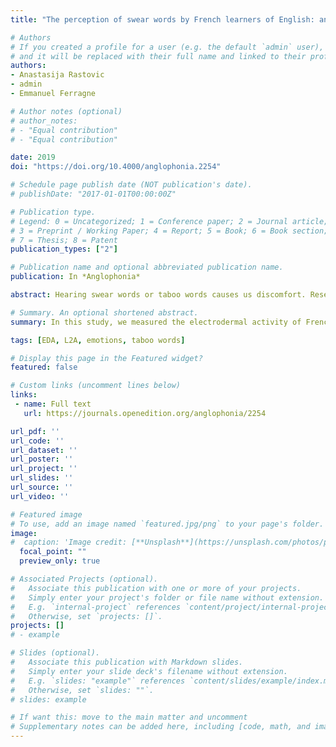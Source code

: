 ```yaml
---
title: "The perception of swear words by French learners of English: an experiment involving electrodermal activity"

# Authors
# If you created a profile for a user (e.g. the default `admin` user), write the username (folder name) here 
# and it will be replaced with their full name and linked to their profile.
authors:
- Anastasija Rastovic
- admin
- Emmanuel Ferragne

# Author notes (optional)
# author_notes:
# - "Equal contribution"
# - "Equal contribution"

date: 2019
doi: "https://doi.org/10.4000/anglophonia.2254"

# Schedule page publish date (NOT publication's date).
# publishDate: "2017-01-01T00:00:00Z"

# Publication type.
# Legend: 0 = Uncategorized; 1 = Conference paper; 2 = Journal article;
# 3 = Preprint / Working Paper; 4 = Report; 5 = Book; 6 = Book section;
# 7 = Thesis; 8 = Patent
publication_types: ["2"]

# Publication name and optional abbreviated publication name.
publication: In *Anglophonia*

abstract: Hearing swear words or taboo words causes us discomfort. Research suggests that emotional responses caused by such words are stronger when the words are spoken in the listener's first language (L1), rather than their second language (L2). We attempt to replicate these findings with a perceptual experiment. French learners of English were asked to listen to English and French swear words while their electrodermal activity (EDA) was monitored. Emotionally-neutral words were also included as baseline. EDA records small fluctuations in skin conductance caused by variations in the activity of sweat glands. Such variations are known to be correlated to the emotional state of the listener and reflect levels of stress or arousal in particular. We found a Word type ✕ Language interaction, which shows strong emotional reactions to swear words limited to the listener's first language. This supports the claims that the L1 and L2 may be embodied differently, with the L2 being processed only semantically but not affectively. The role of different factors on L2 emotionality is discussed.

# Summary. An optional shortened abstract.
summary: In this study, we measured the electrodermal activity of French native speakers while they listened to control and taboo words in French and English. Results show that strong emotional reactions to swear words were limited to the listener's first language.

tags: [EDA, L2A, emotions, taboo words]

# Display this page in the Featured widget?
featured: false

# Custom links (uncomment lines below)
links:
 - name: Full text
   url: https://journals.openedition.org/anglophonia/2254

url_pdf: ''
url_code: ''
url_dataset: ''
url_poster: ''
url_project: ''
url_slides: ''
url_source: ''
url_video: ''

# Featured image
# To use, add an image named `featured.jpg/png` to your page's folder. 
image:
#  caption: 'Image credit: [**Unsplash**](https://unsplash.com/photos/pLCdAaMFLTE)'
  focal_point: ""
  preview_only: true

# Associated Projects (optional).
#   Associate this publication with one or more of your projects.
#   Simply enter your project's folder or file name without extension.
#   E.g. `internal-project` references `content/project/internal-project/index.md`.
#   Otherwise, set `projects: []`.
projects: []
# - example

# Slides (optional).
#   Associate this publication with Markdown slides.
#   Simply enter your slide deck's filename without extension.
#   E.g. `slides: "example"` references `content/slides/example/index.md`.
#   Otherwise, set `slides: ""`.
# slides: example

# If want this: move to the main matter and uncomment
# Supplementary notes can be added here, including [code, math, and images](https://wowchemy.com/docs/writing-markdown-latex/).
---
```




